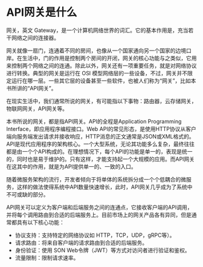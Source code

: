 # API网关是什么



网关，英文 Gateway，是一个计算机网络世界的词汇。它的基本作用是，充当若干网络之间的连接器。

网关就像一扇门，连通着不同的房间，也像从一个国家通向另一个国家的边境口岸。在生活中，门的作用是控制两个房间的开闭，网关的核心功能与之类似，它用来控制两个网络之间的连通。除此以外，网关还有一项重要任务，就是对网络协议进行转换。典型的网关是运行在 OSI 模型网络层的一些设备，不过，网关并不限定运行在哪一层。一些其它层的设备甚至一些软件，也被人们称为“网关”，比如本书所讲的“API网关”。

在现实生活中，我们通常所说的网关，有可能指以下事物：路由器，云存储网关，物联网网关，API网关等。

本书所说的网关，都是指API网关。API的全程是Application Programming Interface，即应用程序编程接口。Web API的常见形态，是使用HTTP协议从客户端向服务端发出请求并接收响应，HTTP消息的正文通常是JSON或XML格式的。API是现代应用程序的架构核心。一个大型系统，无论其功能多么复杂，最终往往都是由一个个API构成的。在理想情况下，每个API的功能是单一的，表现是统一的，同时也是易于维护的。只有这样，才能支持起一个大规模的应用。而API网关在这其中的作用，就是为API提供单一的、一致的入口。

随着微服务架构的流行，开发者倾向于将单体的系统拆分成一个个低耦合的微服务，这样的做法使得系统中API数量快速增长，此时，API网关几乎成为了系统中不可或缺的部分。

API网关可以定义为客户端和后端服务之间的连通点，它接收客户端的API调用，并将每个调用路由到合适的后端服务上。目前市场上的网关产品各有异同，但是通常都具有以下核心功能：

* 协议支持：支持特定的网络协议如 HTTP，TCP，UDP，gRPC等）。
* 请求路由：将来自客户端的请求路由到合适的后端服务。
* 身份验证：使用 SON Web令牌（JWT）等方式对访问者进行验证和鉴权。
* 流量限制：限制请求速率。
